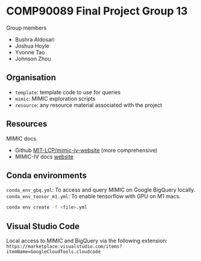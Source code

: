 # COMP90089 Final Project Group 13

Group members
- Bushra Aldosari
- Joshua Hoyle
- Yvonne Tao
- Johnson Zhou

## Organisation

- `template`: template code to use for queries
- `mimic`: MIMIC exploration scripts
- `resource`: any resource material associated with the project

## Resources

MIMIC docs
- Github [MIT-LCP/mimic-iv-website][1] (more comprehensive)
- MIMIC-IV docs [website][2]

## Conda environments

`conda_env_gbq.yml`: To access and query MIMIC on Google BigQuery locally.  
`conda_env_tensor_m1.yml`: To enable tensorflow with GPU on M1 macs.

```bash
conda env create -f <file>.yml
```

## Visual Studio Code

Local access to MIMIC and BigQuery via the following extension:  
`https://marketplace.visualstudio.com/items?itemName=GoogleCloudTools.cloudcode`  


[1]: https://github.com/MIT-LCP/mimic-iv-website
[2]: https://mimic.mit.edu/docs/iv/